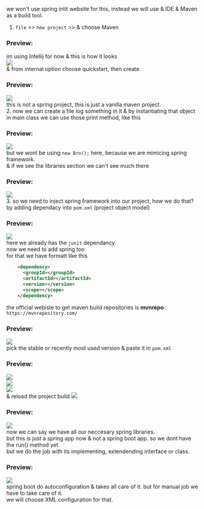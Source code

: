 we won't use spring intit website for this, instead we will use & IDE & Maven as a build tool.  
1. `file` >> `new project` >> & choose Maven  
### Preview:  
im using Inteliij for now & this is how it looks  
![](./Images/001.png)  
& from internal option choose quickstart, then create.  
### Preview:  
![](./Images/003.png)  
this is not a spring project, this is just a vanilla maven project.  
2. now we can create a file log something in it & by instantiating that object in main class we can use those print method, like this  
### Preview:  
![](./Images/004.png)  
but we wont be using `new Bro();` here, because we are mimicing spring framework.  
& if we see the libraries section we can't see much there  
### Preview:  
![](./Images/005.png)  
3. so we need to inject spring framework into our project, how we do that?
by adding dependacy into `pom.xml` (project object model)  
### Preview:  
![](./Images/006.png)  
here we already has the `junit` dependancy.  
now we need to add spring too  
for that we have formatt like this  
```xml
    <dependency>
      <groupId></groupId>
      <artifactId></artifactId>
      <version></version>
      <scope></scope>
    </dependency>
```  
the official webiste to get maven build repositories is **mvnrepo** : `https://mvnrepository.com/`  
### Preview:  
![](./Images/007.png)  
pick the stable or recently most used version & paste it in `pom.xml`  
### Preview:  
![](./Images/008.png)  
![](./Images/009.png)  
![](./Images/010.png)  
& reload the project build
![](./Images/011.png)  
### Preview:  
![](./Images/012.png)  
now we can say we have all our neccesary spring libraries.  
but this is just a spring app now & not a spring boot app. so we dont have the run() method yet.  
but we do the job with its implementing, extendending interface or class.  

### Preview:  
![](./Images/013.png)  
spring boot do autoconfiguration & takes all care of it. but for manual job we have to take care of it.  
we will choose XML configuration for that.  